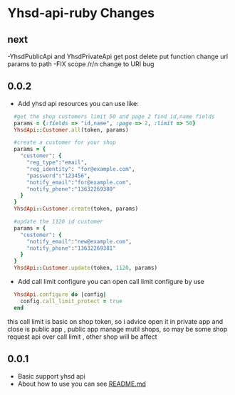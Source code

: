 # Yhsd-api-ruby Changes
next
-----------
-YhsdPublicApi and YhsdPrivateApi get post delete put function change url params to path
-FIX scope /r/n change to URI bug

0.0.2
-----------

- Add yhsd api resources
  you can use like:
```ruby
  #get the shop customers limit 50 and page 2 find id,name fields
  params = {:fields => "id,name", :page => 2, :limit => 50}
  YhsdApi::Customer.all(token, params)

  #create a customer for your shop
  params = {
    "customer": {
      "reg_type":"email",
      "reg_identity": "for@example.com",
      "password":"123456",
      "notify_email":"for@example.com",
      "notify_phone":"13632269380"
    }
  }
  YhsdApi::Customer.create(token, params)

  #update the 1120 id customer
  params = {
    "customer": {   
      "notify_email":"new@example.com",
      "notify_phone":"13632269381"
    }
  }
  YhsdApi::Customer.update(token, 1120, params)
```
- Add call limit configure
  you can open call limit configure by use
```ruby
  YhsdApi.configure do |config|
    config.call_limit_protect = true
  end
```
  this call limit is basic on shop token, so i advice open it in private app and close is public app , public app manage mutil shops, so may be some shop request api over call limit , other shop
  will be affect

0.0.1
-----------


- Basic support yhsd api
- About how to use you can see [README.md](https://github.com/yeezon/yhsd-api-ruby/blob/master/README.md)
